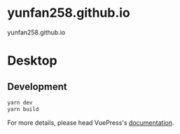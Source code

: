 # yunfan258.github.io
yunfan258.github.io


# Desktop

> 

## Development

```bash
yarn dev
yarn build
```

For more details, please head VuePress's [documentation](https://v1.vuepress.vuejs.org/).
